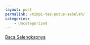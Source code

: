 ```yaml
---
layout: post
permalink: /mimpi-tas-putus-sebelah/
categories:
    - Uncategorized
---
```


[Baca Selengkapnya](/08)